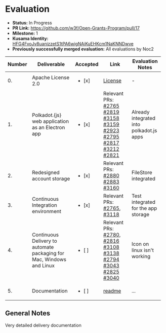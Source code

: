 # Evaluation

* **Status:** In Progress
* **PR Link:** https://github.com/w3f/Open-Grants-Program/pull/17
* **Milestone:** 1
* **Kusama Identity:** [HFG4FvoJv8uanizzetS1tPA6wigNAiKuEHKcm1NaKNNDwve](https://polkascan.io/pre/kusama/account/HFG4FvoJv8uanizzetS1tPA6wigNAiKuEHKcm1NaKNNDwve)
* **Previously successfully merged evaluation:** All evaluations by Noc2

| Number | Deliverable | Accepted | Link | Evaluation Notes |
| ------------- | ------------- | ------------- | ------------- |------------- |
| 0. | Apache License 2.0 | <ul><li>[x] </li></ul>|[License](https://github.com/polkadot-js/apps/blob/master/LICENSE)| - |
| 1. | Polkadot.{js} web application as an Electron app |<ul><li>[x] </li></ul>| Relevant PRs: [#2765](https://github.com/polkadot-js/apps/pull/2765) [#2819](https://github.com/polkadot-js/apps/pull/2819) [#3158](https://github.com/polkadot-js/apps/pull/3158) [#3159](https://github.com/polkadot-js/apps/pull/3159) [#2923](https://github.com/polkadot-js/apps/pull/2923) [#2795](https://github.com/polkadot-js/apps/pull/2795) [#2817](https://github.com/polkadot-js/apps/pull/2817) [#3212](https://github.com/polkadot-js/apps/pull/3212) [#2821](https://github.com/polkadot-js/apps/pull/2821)| Already integrated into polkadot.js apps | 
| 2. | Redesigned account storage |<ul><li>[x] </li></ul>| Relevant PRs: [#2880](https://github.com/polkadot-js/apps/pull/2880) [#2883](https://github.com/polkadot-js/apps/pull/2883) [#3160](https://github.com/polkadot-js/apps/pull/3160)| FileStore integrated | 
| 3. | Continuous Integration environment |<ul><li>[x] </li></ul>| Relevant PRs: [#2765](https://github.com/polkadot-js/apps/pull/2765), [#3118](https://github.com/polkadot-js/apps/pull/3118) | Test integrated for the app storage | 
| 4. | Continuous Delivery to automate packaging for Mac, Windows and Linux |<ul><li>[ ] </li></ul>|Relevant PRs: [#2780](https://github.com/polkadot-js/apps/pull/2780), [#2816](https://github.com/polkadot-js/apps/pull/2816) [#3108](https://github.com/polkadot-js/apps/pull/3108) [#3138](https://github.com/polkadot-js/apps/pull/3138) [#2794](https://github.com/polkadot-js/apps/pull/2794) [#3043](https://github.com/polkadot-js/apps/pull/3043) [#2825](https://github.com/polkadot-js/apps/pull/2825) [#3040](https://github.com/polkadot-js/apps/pull/3040)| Icon on linux isn't working | 
| 5. | Documentation |<ul><li>[ ] </li></ul>| [readme](https://github.com/polkadot-js/apps/blob/master/README.md) | ...| 

## General Notes

Very detailed delivery documentation


